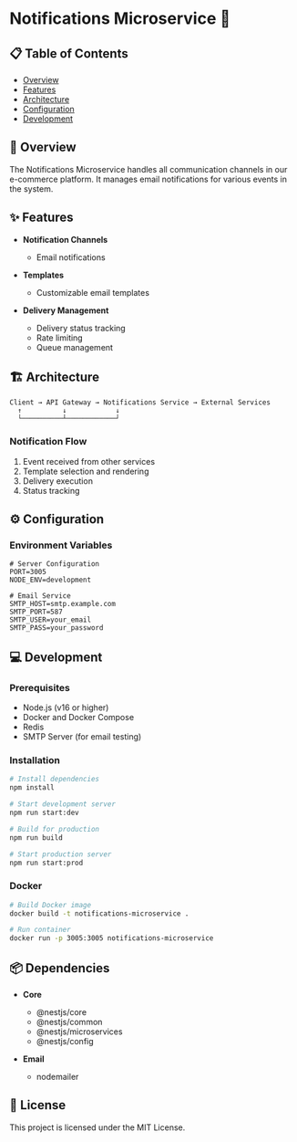 # Notifications Microservice 📨

## 📋 Table of Contents
- [Overview](#overview)
- [Features](#features)
- [Architecture](#architecture)
- [Configuration](#configuration)
- [Development](#development)

## 🎯 Overview

The Notifications Microservice handles all communication channels in our e-commerce platform. It manages email notifications for various events in the system.

## ✨ Features

- **Notification Channels**
  - Email notifications

- **Templates**
  - Customizable email templates

- **Delivery Management**
  - Delivery status tracking
  - Rate limiting
  - Queue management

## 🏗️ Architecture

```
Client → API Gateway → Notifications Service → External Services
  ↑          ↓            ↓
  └──────────┴────────────┘
```

### Notification Flow
1. Event received from other services
2. Template selection and rendering
4. Delivery execution
5. Status tracking

## ⚙️ Configuration

### Environment Variables
```env
# Server Configuration
PORT=3005
NODE_ENV=development

# Email Service
SMTP_HOST=smtp.example.com
SMTP_PORT=587
SMTP_USER=your_email
SMTP_PASS=your_password
```

## 💻 Development

### Prerequisites
- Node.js (v16 or higher)
- Docker and Docker Compose
- Redis
- SMTP Server (for email testing)

### Installation
```bash
# Install dependencies
npm install

# Start development server
npm run start:dev

# Build for production
npm run build

# Start production server
npm run start:prod
```

### Docker
```bash
# Build Docker image
docker build -t notifications-microservice .

# Run container
docker run -p 3005:3005 notifications-microservice
```
## 📦 Dependencies

- **Core**
  - @nestjs/core
  - @nestjs/common
  - @nestjs/microservices
  - @nestjs/config

- **Email**
  - nodemailer

## 📝 License

This project is licensed under the MIT License.